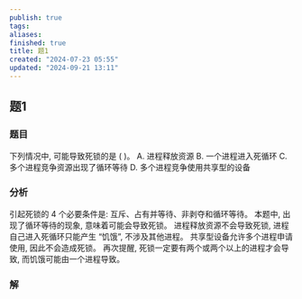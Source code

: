 ```yaml
---
publish: true
tags: 
aliases: 
finished: true
title: 题1
created: "2024-07-23 05:55"
updated: "2024-09-21 13:11"
---
```

## 题1
### 题目
下列情况中, 可能导致死锁的是 ( )。
A. 进程释放资源
B. 一个进程进入死循环
C. 多个进程竞争资源出现了循环等待
D. 多个进程竞争使用共享型的设备
### 分析
引起死锁的 4 个必要条件是: 互斥、占有并等待、非剥夺和循环等待。
本题中, 出现了循环等待的现象, 意味着可能会导致死锁。
进程释放资源不会导致死锁, 进程自己进入死循环只能产生 “饥饿”, 不涉及其他进程。
共享型设备允许多个进程申请使用, 因此不会造成死锁。
再次提醒, 死锁一定要有两个或两个以上的进程才会导致, 而饥饿可能由一个进程导致。
### 解
